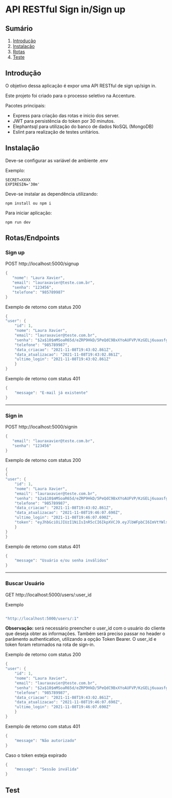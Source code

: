 # API RESTful Sign in/Sign up

## Sumário
1. [Introdução](#Introdução)
2. [Instalação](#Instalação)
3. [Rotas](#Rotas)
4. [Teste](#Test)

## Introdução

O objetivo dessa aplicação é expor uma API RESTful de sign up/sign in.

Este projeto foi criado para o processo seletivo na Accenture.


Pacotes principais:
- Express para criação das rotas e inicio dos server.
- JWT para persistência do token por 30 minutos.
- Elephantsql para utilização do banco de dados NoSQL (MongoDB)
- Eslint para realização de testes unitários.

## Instalação

Deve-se configurar as variável de ambiente .env

Exemplo: 

```
SECRET=XXXX
EXPIRESIN='30m'
```

Deve-se instalar as dependência utilizando:
```
npm install ou npm i
```

Para iniciar aplicação: 
```
npm run dev
```

## Rotas/Endpoints

### Sign up
POST http://localhost:5000/signup


```java
{
   "nome": "Laura Xavier",
   "email": "lauraxavier@teste.com.br",
   "senha": "123456",
   "telefone": "985789987"
}
```

Exemplo de retorno com status 200
```java
{
"user": {
    "id": 1,
    "nome": "Laura Xavier",
    "email": "lauraxavier@teste.com.br",
    "senha": "$2a$10$mMSoaR65d/eZRP9HkD/5PeQdC9BxXYoAUFVP/KzGELj6uaasfghj",
    "telefone": "985789987",
    "data_criacao": "2021-11-08T19:43:02.861Z",
    "data_atualizacao": "2021-11-08T19:43:02.861Z",
    "ultimo_login": "2021-11-08T19:43:02.861Z"
    }
}
```

Exemplo de retorno com status 401
```java
{
    "message": "E-mail já existente"
}
```
-----

### Sign in
POST http://localhost:5000/signin

```java
{
   "email": "lauraxavier@teste.com.br",
   "senha": "123456"
}
```

Exemplo de retorno com status 200
```java
{
{
"user": {
    "id": 1,
    "nome": "Laura Xavier",
    "email": "lauraxavier@teste.com.br",
    "senha": "$2a$10$mMSoaR65d/eZRP9HkD/5PeQdC9BxXYoAUFVP/KzGELj6uaasfghj",
    "telefone": "985789987",
    "data_criacao": "2021-11-08T19:43:02.861Z",
    "data_atualizacao": "2021-11-08T19:46:07.690Z",
    "ultimo_login": "2021-11-08T19:46:07.690Z",
    "token": "eyJhbGciOiJIUzI1NiIsInR5cCI6IkpXVCJ9.eyJlbWFpbCI6ImVtYWlsMTA0MjE3MkB0ZXN0ZUFnZW5kYW1lbnRvLmNvbS5iciIsImlhdCI6MTYzNjQwMDc2NywiZXhwIjoxNjM2NDg3MTY3fQ.NFBnKNJB2xuqMJLlADJ1pkN2saSqbzDe5RKtkKIcl5e"
    }
}
}
```

Exemplo de retorno com status 401
```java
{
    "message": "Usuário e/ou senha inválidos"
}
```
-----

### Buscar Usuário
GET http://localhost:5000/users/:user_id

Exemplo
```java

"http://localhost:5000/users/:1"

```

**Observação:** será necessário preencher o user_id com o usuário do cliente que deseja obter as informações.
Também será preciso passar no header o parâmento authentication, utilizando a opção Token Bearer.
O user_id e token foram retornados na rota de sign-in. 


Exemplo de retorno com status 200
```java
{
"user": {
    "id": 1,
    "nome": "Laura Xavier",
    "email": "lauraxavier@teste.com.br",
    "senha": "$2a$10$mMSoaR65d/eZRP9HkD/5PeQdC9BxXYoAUFVP/KzGELj6uaasfghj",
    "telefone": "985789987",
    "data_criacao": "2021-11-08T19:43:02.861Z",
    "data_atualizacao": "2021-11-08T19:46:07.690Z",
    "ultimo_login": "2021-11-08T19:46:07.690Z"
    }
}
```

Exemplo de retorno com status 401
```java
{
    "message": "Não autorizado"
}
```

Caso o token esteja expirado
```java
{
    "message": "Sessão inválida"
}
```


## Test

